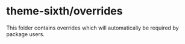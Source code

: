# theme-sixth/overrides

This folder contains overrides which will automatically be required by package users.
